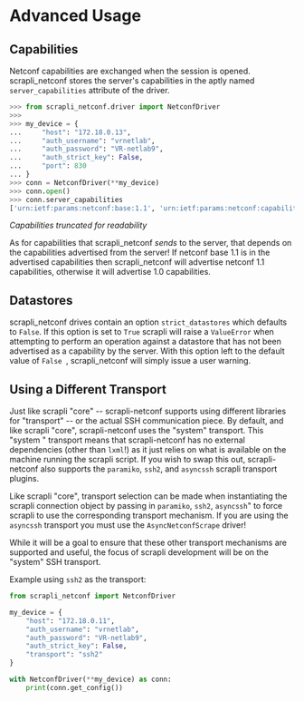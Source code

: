 # Advanced Usage


## Capabilities

Netconf capabilities are exchanged when the session is opened. scrapli_netconf stores the server's capabilities in
 the aptly named `server_capabilities` attribute of the driver.

```python
>>> from scrapli_netconf.driver import NetconfDriver
>>> 
>>> my_device = {
...     "host": "172.18.0.13",
...     "auth_username": "vrnetlab",
...     "auth_password": "VR-netlab9",
...     "auth_strict_key": False,
...     "port": 830
... }
>>> conn = NetconfDriver(**my_device)
>>> conn.open()
>>> conn.server_capabilities
['urn:ietf:params:netconf:base:1.1', 'urn:ietf:params:netconf:capability:candidate:1.0']
```

*Capabilities truncated for readability*

As for capabilities that scrapli_netconf *sends* to the server, that depends on the capabilities advertised from the
 server! If netconf base 1.1 is in the advertised capabilities then scrapli_netconf will advertise netconf 1.1
  capabilities, otherwise it will advertise 1.0 capabilities.


## Datastores

scrapli_netconf drives contain an option `strict_datastores` which defaults to `False`. If this option is set to
 `True` scrapli will raise a `ValueError` when attempting to perform an operation against a datastore that has not
  been advertised as a capability by the server. With this option left to the default value of `False
  `, scrapli_netconf will simply issue a user warning.


## Using a Different Transport

Just like scrapli "core" -- scrapli-netconf supports using different libraries for "transport" -- or the actual SSH
 communication piece. By default, and like scrapli "core", scrapli-netconf uses the "system" transport. This "system
 " transport means that scrapli-netconf has no external dependencies (other than `lxml`!) as it just relies on what is
  available on the machine running the scrapli script. If you wish to swap this out, scrapli-netconf also supports
   the `paramiko`, `ssh2`, and `asyncssh` scrapli transport plugins.
    
Like scrapli "core", transport selection can be made when instantiating the scrapli connection object by passing in
 `paramiko`, `ssh2`, `asyncssh`" to force scrapli to use the corresponding transport mechanism. If you are using the
  `asyncssh` transport you must use the `AsyncNetconfScrape` driver!
  
While it will be a goal to ensure that these other transport mechanisms are supported and useful, the focus of
 scrapli development will be on the "system" SSH transport.
 
Example using `ssh2` as the transport:

```python
from scrapli_netconf import NetconfDriver

my_device = {
    "host": "172.18.0.11",
    "auth_username": "vrnetlab",
    "auth_password": "VR-netlab9",
    "auth_strict_key": False,
    "transport": "ssh2"
}

with NetconfDriver(**my_device) as conn:
    print(conn.get_config())
```
